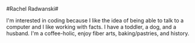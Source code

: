 #Rachel Radwanski#

I'm interested in coding because I like the idea of being able to talk to a computer and I like working with facts. I have a toddler, a dog, and a husband. I'm a coffee-holic, enjoy fiber arts, baking/pastries, and history. 
